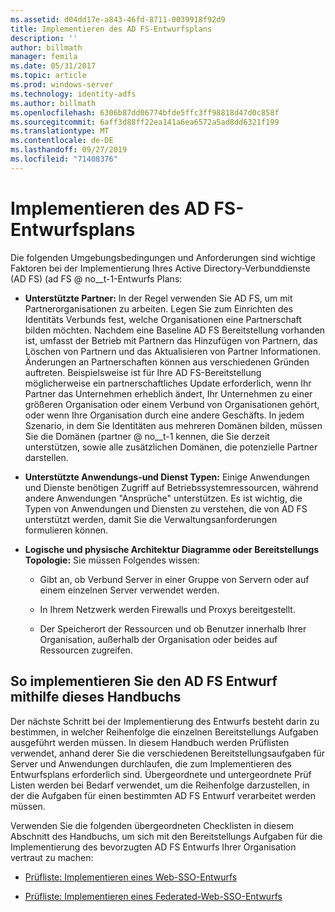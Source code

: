 ```yaml
---
ms.assetid: d04dd17e-a843-46fd-8711-0039918f92d9
title: Implementieren des AD FS-Entwurfsplans
description: ''
author: billmath
manager: femila
ms.date: 05/31/2017
ms.topic: article
ms.prod: windows-server
ms.technology: identity-adfs
ms.author: billmath
ms.openlocfilehash: 6306b87dd06774bfde5ffc3ff98818d47d0c858f
ms.sourcegitcommit: 6aff3d88ff22ea141a6ea6572a5ad8dd6321f199
ms.translationtype: MT
ms.contentlocale: de-DE
ms.lasthandoff: 09/27/2019
ms.locfileid: "71408376"
---
```

# <a name="implementing-your-ad-fs-design-plan"></a>Implementieren des AD FS-Entwurfsplans

Die folgenden Umgebungsbedingungen und Anforderungen sind wichtige Faktoren bei der Implementierung Ihres Active Directory-Verbunddienste (AD FS) \(ad FS @ no__t-1-Entwurfs Plans:  
  
-   **Unterstützte Partner:** In der Regel verwenden Sie AD FS, um mit Partnerorganisationen zu arbeiten. Legen Sie zum Einrichten des Identitäts Verbunds fest, welche Organisationen eine Partnerschaft bilden möchten. Nachdem eine Baseline AD FS Bereitstellung vorhanden ist, umfasst der Betrieb mit Partnern das Hinzufügen von Partnern, das Löschen von Partnern und das Aktualisieren von Partner Informationen. Änderungen an Partnerschaften können aus verschiedenen Gründen auftreten. Beispielsweise ist für Ihre AD FS-Bereitstellung möglicherweise ein partnerschaftliches Update erforderlich, wenn Ihr Partner das Unternehmen erheblich ändert, Ihr Unternehmen zu einer größeren Organisation oder einem Verbund von Organisationen gehört, oder wenn Ihre Organisation durch eine andere Geschäfts. In jedem Szenario, in dem Sie Identitäten aus mehreren Domänen bilden, müssen Sie die Domänen \(partner @ no__t-1 kennen, die Sie derzeit unterstützen, sowie alle zusätzlichen Domänen, die potenzielle Partner darstellen.  
  
-   **Unterstützte Anwendungs-und Dienst Typen:** Einige Anwendungen und Dienste benötigen Zugriff auf Betriebssystemressourcen, während andere Anwendungen "Ansprüche" unterstützen. Es ist wichtig, die Typen von Anwendungen und Diensten zu verstehen, die von AD FS unterstützt werden, damit Sie die Verwaltungsanforderungen formulieren können.  
  
-   **Logische und physische Architektur Diagramme oder Bereitstellungs Topologie:** Sie müssen Folgendes wissen:  
  
    -   Gibt an, ob Verbund Server in einer Gruppe von Servern oder auf einem einzelnen Server verwendet werden.  
  
    -   In Ihrem Netzwerk werden Firewalls und Proxys bereitgestellt.  
  
    -   Der Speicherort der Ressourcen und ob Benutzer innerhalb Ihrer Organisation, außerhalb der Organisation oder beides auf Ressourcen zugreifen.  
  
## <a name="how-to-implement-your-ad-fs-design-using-this-guide"></a>So implementieren Sie den AD FS Entwurf mithilfe dieses Handbuchs  
Der nächste Schritt bei der Implementierung des Entwurfs besteht darin zu bestimmen, in welcher Reihenfolge die einzelnen Bereitstellungs Aufgaben ausgeführt werden müssen. In diesem Handbuch werden Prüflisten verwendet, anhand derer Sie die verschiedenen Bereitstellungsaufgaben für Server und Anwendungen durchlaufen, die zum Implementieren des Entwurfsplans erforderlich sind. Übergeordnete und untergeordnete Prüf Listen werden bei Bedarf verwendet, um die Reihenfolge darzustellen, in der die Aufgaben für einen bestimmten AD FS Entwurf verarbeitet werden müssen.  
  
Verwenden Sie die folgenden übergeordneten Checklisten in diesem Abschnitt des Handbuchs, um sich mit den Bereitstellungs Aufgaben für die Implementierung des bevorzugten AD FS Entwurfs Ihrer Organisation vertraut zu machen:  
  
-   [Prüfliste: Implementieren eines Web-SSO-Entwurfs](Checklist--Implementing-a-Web-SSO-Design.md)  
  
-   [Prüfliste: Implementieren eines Federated-Web-SSO-Entwurfs](Checklist--Implementing-a-Federated-Web-SSO-Design.md)  
